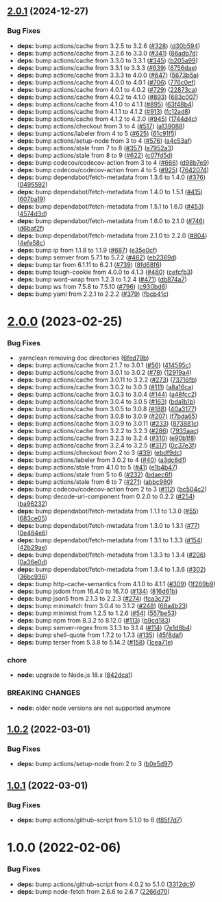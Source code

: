 ## [2.0.1](https://github.com/felix-kaestner/async/compare/v2.0.0...v2.0.1) (2024-12-27)


### Bug Fixes

* **deps:** bump actions/cache from 3.2.5 to 3.2.6 ([#328](https://github.com/felix-kaestner/async/issues/328)) ([d30b594](https://github.com/felix-kaestner/async/commit/d30b59456ff6d762693346cdf19c4ef2c01f1289))
* **deps:** bump actions/cache from 3.2.6 to 3.3.0 ([#341](https://github.com/felix-kaestner/async/issues/341)) ([86adb7d](https://github.com/felix-kaestner/async/commit/86adb7dbd357f53e1ed3a2d4e0d43c13fcb0106b))
* **deps:** bump actions/cache from 3.3.0 to 3.3.1 ([#345](https://github.com/felix-kaestner/async/issues/345)) ([b205a99](https://github.com/felix-kaestner/async/commit/b205a99e5a8a5d04cc9d624dc503622aec2a7e33))
* **deps:** bump actions/cache from 3.3.1 to 3.3.3 ([#639](https://github.com/felix-kaestner/async/issues/639)) ([8756dae](https://github.com/felix-kaestner/async/commit/8756dae0c6983b1f0f5af925fa21ea3d5cc44a4c))
* **deps:** bump actions/cache from 3.3.3 to 4.0.0 ([#647](https://github.com/felix-kaestner/async/issues/647)) ([5673b5a](https://github.com/felix-kaestner/async/commit/5673b5ad566f69d95cbd119cb899e5c2404fcda4))
* **deps:** bump actions/cache from 4.0.0 to 4.0.1 ([#706](https://github.com/felix-kaestner/async/issues/706)) ([776c0ef](https://github.com/felix-kaestner/async/commit/776c0efbfcfbee803438bb3407f30f21c253ad7a))
* **deps:** bump actions/cache from 4.0.1 to 4.0.2 ([#729](https://github.com/felix-kaestner/async/issues/729)) ([22873ca](https://github.com/felix-kaestner/async/commit/22873ca7a4d6a21a1aebe283796085e235a1cd5b))
* **deps:** bump actions/cache from 4.0.2 to 4.1.0 ([#893](https://github.com/felix-kaestner/async/issues/893)) ([683c007](https://github.com/felix-kaestner/async/commit/683c00781cef37bde87bf1489065134c1f54c436))
* **deps:** bump actions/cache from 4.1.0 to 4.1.1 ([#895](https://github.com/felix-kaestner/async/issues/895)) ([63f48b4](https://github.com/felix-kaestner/async/commit/63f48b48d68ab2161324de3fba7a86a644435c76))
* **deps:** bump actions/cache from 4.1.1 to 4.1.2 ([#913](https://github.com/felix-kaestner/async/issues/913)) ([fc12ad8](https://github.com/felix-kaestner/async/commit/fc12ad8eda44f5dad10a9123f2507759c2ff2f87))
* **deps:** bump actions/cache from 4.1.2 to 4.2.0 ([#945](https://github.com/felix-kaestner/async/issues/945)) ([1744d4c](https://github.com/felix-kaestner/async/commit/1744d4cf0ff1452e42c9b576ed63962a7f74a89f))
* **deps:** bump actions/checkout from 3 to 4 ([#517](https://github.com/felix-kaestner/async/issues/517)) ([a139088](https://github.com/felix-kaestner/async/commit/a1390887cd90c86b983b1e57785204fea0b40fb2))
* **deps:** bump actions/labeler from 4 to 5 ([#625](https://github.com/felix-kaestner/async/issues/625)) ([61c91f5](https://github.com/felix-kaestner/async/commit/61c91f5d39936bcad05c47af0a69a32966202134))
* **deps:** bump actions/setup-node from 3 to 4 ([#576](https://github.com/felix-kaestner/async/issues/576)) ([a4c53af](https://github.com/felix-kaestner/async/commit/a4c53afcab68a14f09d6d302eb0ddc45c0a46760))
* **deps:** bump actions/stale from 7 to 8 ([#357](https://github.com/felix-kaestner/async/issues/357)) ([e7952a3](https://github.com/felix-kaestner/async/commit/e7952a31a2c973dc021e9c169fcdfbc75dea5e97))
* **deps:** bump actions/stale from 8 to 9 ([#622](https://github.com/felix-kaestner/async/issues/622)) ([c07fd5d](https://github.com/felix-kaestner/async/commit/c07fd5dd442fc8cd4f5d734aca8697e1f9af64dd))
* **deps:** bump codecov/codecov-action from 3 to 4 ([#666](https://github.com/felix-kaestner/async/issues/666)) ([d98b7e9](https://github.com/felix-kaestner/async/commit/d98b7e9b16cdce22fe8a31b2523882823b3f7fd7))
* **deps:** bump codecov/codecov-action from 4 to 5 ([#925](https://github.com/felix-kaestner/async/issues/925)) ([7642074](https://github.com/felix-kaestner/async/commit/76420741aa63b850bf965de4acf91dec622bcb65))
* **deps:** bump dependabot/fetch-metadata from 1.3.6 to 1.4.0 ([#376](https://github.com/felix-kaestner/async/issues/376)) ([0495592](https://github.com/felix-kaestner/async/commit/0495592d46fce0bfb0270d7b3e16d64817e4e5e5))
* **deps:** bump dependabot/fetch-metadata from 1.4.0 to 1.5.1 ([#415](https://github.com/felix-kaestner/async/issues/415)) ([607ba19](https://github.com/felix-kaestner/async/commit/607ba19c2394cfb0139df26da58531ee4bde0529))
* **deps:** bump dependabot/fetch-metadata from 1.5.1 to 1.6.0 ([#453](https://github.com/felix-kaestner/async/issues/453)) ([4574d3d](https://github.com/felix-kaestner/async/commit/4574d3d64f29626ec2658ad245b7b97f7d30279a))
* **deps:** bump dependabot/fetch-metadata from 1.6.0 to 2.1.0 ([#746](https://github.com/felix-kaestner/async/issues/746)) ([d6baf2f](https://github.com/felix-kaestner/async/commit/d6baf2f59c3f69cf3fb869c024ef346bc0fa5dd7))
* **deps:** bump dependabot/fetch-metadata from 2.1.0 to 2.2.0 ([#804](https://github.com/felix-kaestner/async/issues/804)) ([4efe58c](https://github.com/felix-kaestner/async/commit/4efe58c39b8a6669c887d3bf21cf4cde36d51706))
* **deps:** bump ip from 1.1.8 to 1.1.9 ([#687](https://github.com/felix-kaestner/async/issues/687)) ([e35e0cf](https://github.com/felix-kaestner/async/commit/e35e0cf5ffb618058fe5beb2ea901524c0c4849c))
* **deps:** bump semver from 5.7.1 to 5.7.2 ([#462](https://github.com/felix-kaestner/async/issues/462)) ([eb2369d](https://github.com/felix-kaestner/async/commit/eb2369d71eb9f3d2847b4fd4f8556315fe21003e))
* **deps:** bump tar from 6.1.11 to 6.2.1 ([#739](https://github.com/felix-kaestner/async/issues/739)) ([8fd68f6](https://github.com/felix-kaestner/async/commit/8fd68f6742ee58b63fe3374d0ac6c1bdbe1a2771))
* **deps:** bump tough-cookie from 4.0.0 to 4.1.3 ([#460](https://github.com/felix-kaestner/async/issues/460)) ([cefcfb3](https://github.com/felix-kaestner/async/commit/cefcfb3c64126fba01595808d7accb2809b48e25))
* **deps:** bump word-wrap from 1.2.3 to 1.2.4 ([#471](https://github.com/felix-kaestner/async/issues/471)) ([db874a7](https://github.com/felix-kaestner/async/commit/db874a7b86fc9523a3baab8b343207bd9581d579))
* **deps:** bump ws from 7.5.8 to 7.5.10 ([#796](https://github.com/felix-kaestner/async/issues/796)) ([c930bd6](https://github.com/felix-kaestner/async/commit/c930bd6093d7e992b11dba2aa12c0104dcfda036))
* **deps:** bump yaml from 2.2.1 to 2.2.2 ([#379](https://github.com/felix-kaestner/async/issues/379)) ([fbcb41c](https://github.com/felix-kaestner/async/commit/fbcb41c620e206df27f12a2ed8b19817d272fa96))

# [2.0.0](https://github.com/felix-kaestner/async/compare/v1.0.2...v2.0.0) (2023-02-25)


### Bug Fixes

* .yarnclean removing doc directories ([6fed79b](https://github.com/felix-kaestner/async/commit/6fed79bedc655be59eb6ee42b4890227ae3a6586))
* **deps:** bump actions/cache from 2.1.7 to 3.0.1 ([#56](https://github.com/felix-kaestner/async/issues/56)) ([414595c](https://github.com/felix-kaestner/async/commit/414595c49b6b5d1a493b3f6dbeb8d035e836085d))
* **deps:** bump actions/cache from 3.0.1 to 3.0.2 ([#78](https://github.com/felix-kaestner/async/issues/78)) ([12919a4](https://github.com/felix-kaestner/async/commit/12919a4d9c36928d6e46c91f3e3509ca6f8f0769))
* **deps:** bump actions/cache from 3.0.11 to 3.2.2 ([#273](https://github.com/felix-kaestner/async/issues/273)) ([73716fb](https://github.com/felix-kaestner/async/commit/73716fb1c70e16da681da3ec15ffe0714da12a33))
* **deps:** bump actions/cache from 3.0.2 to 3.0.3 ([#111](https://github.com/felix-kaestner/async/issues/111)) ([a8a16ca](https://github.com/felix-kaestner/async/commit/a8a16ca19d46f90780c197094e72b897ba67aa5e))
* **deps:** bump actions/cache from 3.0.3 to 3.0.4 ([#144](https://github.com/felix-kaestner/async/issues/144)) ([a48fcc2](https://github.com/felix-kaestner/async/commit/a48fcc226f94d452988f83258af1d8f302233ed1))
* **deps:** bump actions/cache from 3.0.4 to 3.0.5 ([#163](https://github.com/felix-kaestner/async/issues/163)) ([bda1b1b](https://github.com/felix-kaestner/async/commit/bda1b1b401b0c1a383c901379c550d1eb6a8b4ee))
* **deps:** bump actions/cache from 3.0.5 to 3.0.8 ([#188](https://github.com/felix-kaestner/async/issues/188)) ([40a3177](https://github.com/felix-kaestner/async/commit/40a3177f017f354149b0c72d1cc14253fa27e20c))
* **deps:** bump actions/cache from 3.0.8 to 3.0.9 ([#207](https://github.com/felix-kaestner/async/issues/207)) ([f7bda65](https://github.com/felix-kaestner/async/commit/f7bda656d408bdb636ca79bce9876a8339850779))
* **deps:** bump actions/cache from 3.0.9 to 3.0.11 ([#233](https://github.com/felix-kaestner/async/issues/233)) ([873881c](https://github.com/felix-kaestner/async/commit/873881cd9a2d16a0a957e040d7e6eff8b2230011))
* **deps:** bump actions/cache from 3.2.2 to 3.2.3 ([#286](https://github.com/felix-kaestner/async/issues/286)) ([7935aac](https://github.com/felix-kaestner/async/commit/7935aacd53a9c7a118382e31ba1d7d093b7150dc))
* **deps:** bump actions/cache from 3.2.3 to 3.2.4 ([#310](https://github.com/felix-kaestner/async/issues/310)) ([e90b1f8](https://github.com/felix-kaestner/async/commit/e90b1f82b46f2a06fd723e80bf5cd3e32d7b0464))
* **deps:** bump actions/cache from 3.2.4 to 3.2.5 ([#317](https://github.com/felix-kaestner/async/issues/317)) ([0c37e3f](https://github.com/felix-kaestner/async/commit/0c37e3f82b216cba5d4b4c22dffc17d3a72c274c))
* **deps:** bump actions/checkout from 2 to 3 ([#39](https://github.com/felix-kaestner/async/issues/39)) ([ebdf9dc](https://github.com/felix-kaestner/async/commit/ebdf9dcdb888719cfad34a6da44618bfdaddc981))
* **deps:** bump actions/labeler from 3.0.2 to 4 ([#40](https://github.com/felix-kaestner/async/issues/40)) ([a3dc8d1](https://github.com/felix-kaestner/async/commit/a3dc8d18f877d5303f69f6f722bfd572db15743e))
* **deps:** bump actions/stale from 4.1.0 to 5 ([#41](https://github.com/felix-kaestner/async/issues/41)) ([e1b4b47](https://github.com/felix-kaestner/async/commit/e1b4b47b9519ecb0d0de21ac4bdbd7e2c9c84c8e))
* **deps:** bump actions/stale from 5 to 6 ([#232](https://github.com/felix-kaestner/async/issues/232)) ([bdaec6f](https://github.com/felix-kaestner/async/commit/bdaec6f7f388150a87303f597bc944ec41d84a29))
* **deps:** bump actions/stale from 6 to 7 ([#271](https://github.com/felix-kaestner/async/issues/271)) ([abbc980](https://github.com/felix-kaestner/async/commit/abbc98002593e7cc35e1ed195c567504a2771e1a))
* **deps:** bump codecov/codecov-action from 2 to 3 ([#112](https://github.com/felix-kaestner/async/issues/112)) ([bc504c2](https://github.com/felix-kaestner/async/commit/bc504c20127fcb0523fe295cd01b7ac5fd2a63dc))
* **deps:** bump decode-uri-component from 0.2.0 to 0.2.2 ([#254](https://github.com/felix-kaestner/async/issues/254)) ([ba96232](https://github.com/felix-kaestner/async/commit/ba9623291d2a5907026258edc298a04f38cf2ff5))
* **deps:** bump dependabot/fetch-metadata from 1.1.1 to 1.3.0 ([#55](https://github.com/felix-kaestner/async/issues/55)) ([683ce05](https://github.com/felix-kaestner/async/commit/683ce059883d3978e39a006f54235678f309d11f))
* **deps:** bump dependabot/fetch-metadata from 1.3.0 to 1.3.1 ([#77](https://github.com/felix-kaestner/async/issues/77)) ([0e484e6](https://github.com/felix-kaestner/async/commit/0e484e6c1d719bcf1a361f88fa0d9d3509fe1a82))
* **deps:** bump dependabot/fetch-metadata from 1.3.1 to 1.3.3 ([#154](https://github.com/felix-kaestner/async/issues/154)) ([42b29ae](https://github.com/felix-kaestner/async/commit/42b29ae0a41a94c741f5344dcc799cf4f5ebe6e4))
* **deps:** bump dependabot/fetch-metadata from 1.3.3 to 1.3.4 ([#206](https://github.com/felix-kaestner/async/issues/206)) ([0a36e0d](https://github.com/felix-kaestner/async/commit/0a36e0d14d3e70e62b26bf7d919ef6701419b003))
* **deps:** bump dependabot/fetch-metadata from 1.3.4 to 1.3.6 ([#302](https://github.com/felix-kaestner/async/issues/302)) ([36bc936](https://github.com/felix-kaestner/async/commit/36bc936569eb6b0975603c83afdea693ec8539d3))
* **deps:** bump http-cache-semantics from 4.1.0 to 4.1.1 ([#309](https://github.com/felix-kaestner/async/issues/309)) ([1f269b9](https://github.com/felix-kaestner/async/commit/1f269b9a2bc1b5270b0dda6065f85e4887b16424))
* **deps:** bump jsdom from 16.4.0 to 16.7.0 ([#134](https://github.com/felix-kaestner/async/issues/134)) ([816d61b](https://github.com/felix-kaestner/async/commit/816d61bca56e432c0e3ea578f7b16c5b6be8c28c))
* **deps:** bump json5 from 2.1.3 to 2.2.3 ([#274](https://github.com/felix-kaestner/async/issues/274)) ([fca3c72](https://github.com/felix-kaestner/async/commit/fca3c725c330eccae1a52d183cb41c774e127e1a))
* **deps:** bump minimatch from 3.0.4 to 3.1.2 ([#248](https://github.com/felix-kaestner/async/issues/248)) ([68a4b23](https://github.com/felix-kaestner/async/commit/68a4b23ee10697fb491bafb91c3212d15d7c66b7))
* **deps:** bump minimist from 1.2.5 to 1.2.6 ([#54](https://github.com/felix-kaestner/async/issues/54)) ([557be53](https://github.com/felix-kaestner/async/commit/557be53fc87a0e31751cf3e6265805d746bea918))
* **deps:** bump npm from 8.3.2 to 8.12.0 ([#113](https://github.com/felix-kaestner/async/issues/113)) ([b9cd183](https://github.com/felix-kaestner/async/commit/b9cd1836c4e1a0bb0a34e18d3b032f7b941491af))
* **deps:** bump semver-regex from 3.1.3 to 3.1.4 ([#114](https://github.com/felix-kaestner/async/issues/114)) ([7e1d8b4](https://github.com/felix-kaestner/async/commit/7e1d8b43a7cd44a984469531986fc9ff43704746))
* **deps:** bump shell-quote from 1.7.2 to 1.7.3 ([#135](https://github.com/felix-kaestner/async/issues/135)) ([45f8daf](https://github.com/felix-kaestner/async/commit/45f8dafc44a14d7b8038349b5e14837a1a8c2360))
* **deps:** bump terser from 5.3.8 to 5.14.2 ([#158](https://github.com/felix-kaestner/async/issues/158)) ([1cea71e](https://github.com/felix-kaestner/async/commit/1cea71edf7c036d2e7b200ceb22e56fd07b6b5d2))


### chore

* **node:** upgrade to Node.js 18.x ([842dca1](https://github.com/felix-kaestner/async/commit/842dca1402d0e3658c3e448444b19e65e4e693cc))


### BREAKING CHANGES

* **node:** older node versions are not supported anymore

## [1.0.2](https://github.com/felix-kaestner/async/compare/v1.0.1...v1.0.2) (2022-03-01)


### Bug Fixes

* **deps:** bump actions/setup-node from 2 to 3 ([b0e5d97](https://github.com/felix-kaestner/async/commit/b0e5d9734d9695d98fed7a55b4829d021e5aad8a))

## [1.0.1](https://github.com/felix-kaestner/async/compare/v1.0.0...v1.0.1) (2022-03-01)


### Bug Fixes

* **deps:** bump actions/github-script from 5.1.0 to 6 ([f85f7d7](https://github.com/felix-kaestner/async/commit/f85f7d7269d1df1ad5e35549d929e798dc69dbee))

# 1.0.0 (2022-02-06)

### Bug Fixes

- **deps:** bump actions/github-script from 4.0.2 to 5.1.0 ([3312dc9](https://github.com/felix-kaestner/async/commit/3312dc98117271f9b5ba0fb59ae0b90e68a9faec))
- **deps:** bump node-fetch from 2.6.6 to 2.6.7 ([2266d70](https://github.com/felix-kaestner/async/commit/2266d705dd28bcf76b069e81e401e2acd83e672e))
